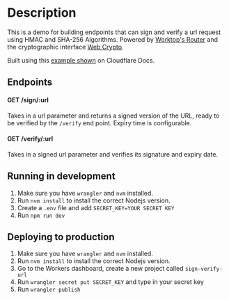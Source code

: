 # Description
This is a demo for building endpoints that can sign and verify a url request using HMAC and SHA-256 Algorithms. 
Powered by [Worktop's Router](https://github.com/lukeed/worktop) and the cryptographic interface [Web Crypto](https://developer.mozilla.org/en-US/docs/Web/API/Web_Crypto_API).

Built using this [example shown](https://developers.cloudflare.com/workers/examples/signing-requests) on Cloudflare Docs.

## Endpoints

#### GET /sign/:url
Takes in a url parameter and returns a signed version of the URL, ready to be verified by the `/verify` end point.
Expiry time is configurable.

#### GET /verify/:url
Takes in a signed url parameter and verifies its signature and expiry date.

## Running in development

1. Make sure you have `wrangler` and `nvm` installed. 
2. Run `nvm install` to install the correct Nodejs version.
3. Create a `.env` file and add `SECRET_KEY=YOUR SECRET KEY`
4. Run `npm run dev`

## Deploying to production
1. Make sure you have `wrangler` and `nvm` installed.
2. Run `nvm install` to install the correct Nodejs version.
3. Go to the Workers dashboard, create a new project called `sign-verify-url`
4. Run `wrangler secret put SECRET_KEY` and type in your secret key
5. Run `wrangler publish`